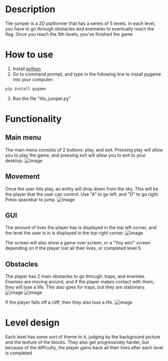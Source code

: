 # Description
Tile-jumper is a 2D platformer that has a series of 5 levels. In each level, you have to go through obstacles and enemeies to eventually reach the flag. Once you reach the 5th levels, you've finished the game

# How to use
1. Install [python](https://www.python.org/)
2. Go to command prompt, and type in the following line to install pygame into your computer:
```bash
pip install pygame
```
3. Run the file "tile_jumper.py"

# Functionality
## Main menu
The main menu consists of 2 buttons: play, and exit. Pressing play will allow you to play the game, and pressing exit will allow you to exit to your desktop.
![image](https://user-images.githubusercontent.com/77501024/211980205-5f832ca3-d06a-46d4-b667-0f1a9d2b8e5a.png)

## Movement
Once the user hits play, an entity will drop down from the sky. This will be the player that the user can control. Use "A" to go left, and "D" to go right. Press spacebar to jump.
![image](https://user-images.githubusercontent.com/77501024/211980746-1958af02-46b7-492a-b2f1-5621b5c28cb5.png)

## GUI
The amount of lives the player has is displayed in the top left corner, and the level the user is in is displayed in the top right corner.
![image](https://user-images.githubusercontent.com/77501024/211981152-0a74c9b0-8788-498d-b525-459ab14d59fa.png)

The screen will also show a game over screen, or a "You win!" screen depending on if the player lost all their lives, or completed level 5.

## Obstacles
The player has 2 main obstacles to go through: traps, and enemies. Enemies are moving around, and if the player makes contact with them, they will lose a life. This also goes for traps, but they are stationary.
![image](https://user-images.githubusercontent.com/77501024/211981382-1416d779-a1ae-41f0-9971-2beebb427432.png)
![image](https://user-images.githubusercontent.com/77501024/211981436-dbdde775-e086-4ab1-84c2-5257fa21f595.png)

If the player falls off a cliff, then they also lose a life.
![image](https://user-images.githubusercontent.com/77501024/211981538-8b9199c5-ff11-47ec-8482-b3ea9625072e.png)

# Level design
Each level has some sort of theme to it, judging by the background picture and the texture of the blocks. They also get progressively harder, but because of the difficulty, the player gains back all their lives after each level is completed

